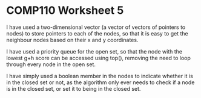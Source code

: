 # COMP110 Worksheet 5

I have used a two-dimensional vector (a vector of vectors of pointers to nodes) to store pointers to each of the nodes, so that it is easy to get the neighbour nodes based on their x and y coordinates.

I have used a priority queue for the open set, so that the node with the lowest g+h score can be accessed using top(), removing the need to loop through every node in the open set. 

I have simply used a boolean member in the nodes to indicate whether it is in the closed set or not, as the algorithm only ever needs to check if a node is in the closed set, or set it to being in the closed set.
